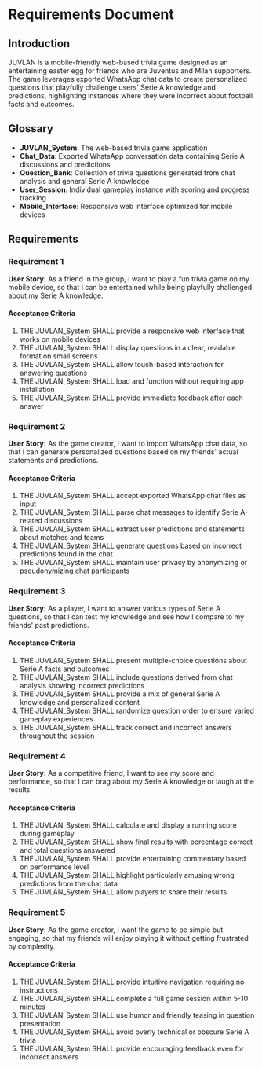 # Requirements Document

## Introduction

JUVLAN is a mobile-friendly web-based trivia game designed as an entertaining easter egg for friends who are Juventus and Milan supporters. The game leverages exported WhatsApp chat data to create personalized questions that playfully challenge users' Serie A knowledge and predictions, highlighting instances where they were incorrect about football facts and outcomes.

## Glossary

- **JUVLAN_System**: The web-based trivia game application
- **Chat_Data**: Exported WhatsApp conversation data containing Serie A discussions and predictions
- **Question_Bank**: Collection of trivia questions generated from chat analysis and general Serie A knowledge
- **User_Session**: Individual gameplay instance with scoring and progress tracking
- **Mobile_Interface**: Responsive web interface optimized for mobile devices

## Requirements

### Requirement 1

**User Story:** As a friend in the group, I want to play a fun trivia game on my mobile device, so that I can be entertained while being playfully challenged about my Serie A knowledge.

#### Acceptance Criteria

1. THE JUVLAN_System SHALL provide a responsive web interface that works on mobile devices
2. THE JUVLAN_System SHALL display questions in a clear, readable format on small screens
3. THE JUVLAN_System SHALL allow touch-based interaction for answering questions
4. THE JUVLAN_System SHALL load and function without requiring app installation
5. THE JUVLAN_System SHALL provide immediate feedback after each answer

### Requirement 2

**User Story:** As the game creator, I want to import WhatsApp chat data, so that I can generate personalized questions based on my friends' actual statements and predictions.

#### Acceptance Criteria

1. THE JUVLAN_System SHALL accept exported WhatsApp chat files as input
2. THE JUVLAN_System SHALL parse chat messages to identify Serie A-related discussions
3. THE JUVLAN_System SHALL extract user predictions and statements about matches and teams
4. THE JUVLAN_System SHALL generate questions based on incorrect predictions found in the chat
5. THE JUVLAN_System SHALL maintain user privacy by anonymizing or pseudonymizing chat participants

### Requirement 3

**User Story:** As a player, I want to answer various types of Serie A questions, so that I can test my knowledge and see how I compare to my friends' past predictions.

#### Acceptance Criteria

1. THE JUVLAN_System SHALL present multiple-choice questions about Serie A facts and outcomes
2. THE JUVLAN_System SHALL include questions derived from chat analysis showing incorrect predictions
3. THE JUVLAN_System SHALL provide a mix of general Serie A knowledge and personalized content
4. THE JUVLAN_System SHALL randomize question order to ensure varied gameplay experiences
5. THE JUVLAN_System SHALL track correct and incorrect answers throughout the session

### Requirement 4

**User Story:** As a competitive friend, I want to see my score and performance, so that I can brag about my Serie A knowledge or laugh at the results.

#### Acceptance Criteria

1. THE JUVLAN_System SHALL calculate and display a running score during gameplay
2. THE JUVLAN_System SHALL show final results with percentage correct and total questions answered
3. THE JUVLAN_System SHALL provide entertaining commentary based on performance level
4. THE JUVLAN_System SHALL highlight particularly amusing wrong predictions from the chat data
5. THE JUVLAN_System SHALL allow players to share their results

### Requirement 5

**User Story:** As the game creator, I want the game to be simple but engaging, so that my friends will enjoy playing it without getting frustrated by complexity.

#### Acceptance Criteria

1. THE JUVLAN_System SHALL provide intuitive navigation requiring no instructions
2. THE JUVLAN_System SHALL complete a full game session within 5-10 minutes
3. THE JUVLAN_System SHALL use humor and friendly teasing in question presentation
4. THE JUVLAN_System SHALL avoid overly technical or obscure Serie A trivia
5. THE JUVLAN_System SHALL provide encouraging feedback even for incorrect answers